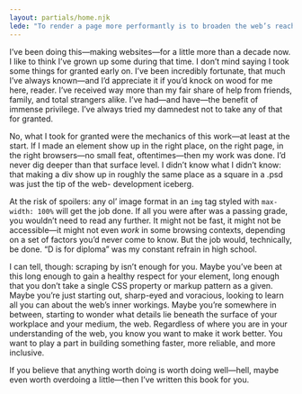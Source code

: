 ```yaml
---
layout: partials/home.njk
lede: "To render a page more performantly is to broaden the web’s reach. To think too shallowly about a project means nudging the larger web in the same direction: toward something meant not for all, but for some; toward something meant only for those who experience it the way we do."
---
```


I’ve been doing this—making websites—for a little more than a decade now. I like to think I’ve grown up some during that time. I don’t mind saying I took some things for granted early on. I’ve been incredibly fortunate, that much I’ve always known—and I’d appreciate it if you’d knock on wood for me here, reader. I’ve received way more than my fair share of help from friends, family, and total strangers alike. I’ve had—and have—the benefit of immense privilege. I’ve always tried my damnedest not to take any of that for granted.

No, what I took for granted were the mechanics of this work—at least at the start. If I made an element show up in the right place, on the right page, in the right browsers—no small feat, oftentimes—then my work was done. I’d never dig deeper than that surface level. I didn’t know what I didn’t know: that making a div show up in roughly the same place as a square in a .psd was just the tip of the web- development iceberg.

At the risk of spoilers: any ol’ image format in an `img` tag styled with `max-width: 100%` will get the job done. If all you were after was a passing grade, you wouldn’t need to read any further. It might not be fast, it might not be accessible—it might not even <em>work</em> in some browsing contexts, depending on a set of factors you’d never come to know. But the job would, technically, be done. “D is for diploma” was my constant refrain in high school.

I can tell, though: scraping by isn’t enough for you. Maybe you’ve been at this long enough to gain a healthy respect for your element, long enough that you don’t take a single CSS property or markup pattern as a given. Maybe you’re just starting out, sharp-eyed and voracious, looking to learn all you can about the web’s inner workings. Maybe you’re somewhere in between, starting to wonder what details lie beneath the surface of your workplace and your medium, the web.
Regardless of where you are in your understanding of the web, you know you want to make it work better. You want to play a part in building something faster, more reliable, and more inclusive.

If you believe that anything worth doing is worth doing well—hell, maybe even worth overdoing a little—then I’ve written this book for you.